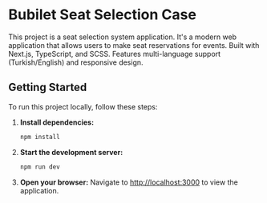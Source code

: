 # Bubilet Seat Selection Case

This project is a seat selection system application. It's a modern web application that allows users to make seat reservations for events. Built with Next.js, TypeScript, and SCSS. Features multi-language support (Turkish/English) and responsive design.

## Getting Started

To run this project locally, follow these steps:

1. **Install dependencies:**
   ```bash
   npm install
   ```

2. **Start the development server:**
   ```bash
   npm run dev
   ```

3. **Open your browser:**
   Navigate to [http://localhost:3000](http://localhost:3000) to view the application.